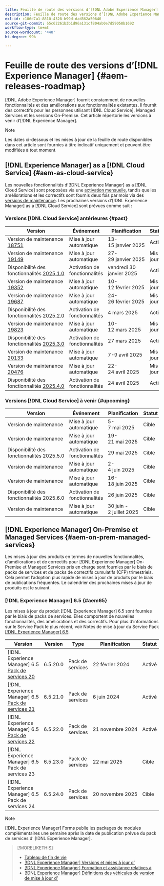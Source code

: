 ```yaml
---
title: Feuille de route des versions d’[!DNL Adobe Experience Manager]
description: Feuille de route des versions d’[!DNL Adobe Experience Manager]
exl-id: c106d7a1-8810-4328-b99d-dad862a50640
source-git-commit: 65c62261b3b1d96a131cf804ab0e7d59058b1692
workflow-type: tm+mt
source-wordcount: '440'
ht-degree: 99%

---
```



# Feuille de route des versions d’[!DNL Experience Manager] {#aem-releases-roadmap}

[!DNL Adobe Experience Manager] fournit constamment de nouvelles fonctionnalités et des améliorations aux fonctionnalités existantes. Il fournit des correctifs pour les personnes utilisant [!DNL Cloud Service], Managed Services et les versions On-Premise. Cet article répertorie les versions à venir d’[!DNL Experience Manager].

>[!NOTE]
>
>Les dates ci-dessous et les mises à jour de la feuille de route disponibles dans cet article sont fournies à titre indicatif uniquement et peuvent être modifiées à tout moment.

## [!DNL Experience Manager] as a [!DNL Cloud Service] {#aem-as-cloud-service}

Les nouvelles fonctionnalités d’[!DNL Experience Manager] as a [!DNL Cloud Service] sont proposées via une [activation mensuelle](https://experienceleague.adobe.com/fr/docs/experience-manager-cloud-service/content/release-notes/release-notes/release-notes-current), tandis que les améliorations et les correctifs sont fournis deux fois par mois via des [versions de maintenance](https://experienceleague.adobe.com/fr/docs/experience-manager-cloud-service/content/release-notes/maintenance/latest).
Les prochaines versions d’[!DNL Experience Manager] as a [!DNL Cloud Service] sont prévues comme suit :

### Versions [!DNL Cloud Service] antérieures {#past}

| Version | Événement | Planification | Statut |
|---|---|---|---|
| Version de maintenance [18751](https://experienceleague.adobe.com/fr/docs/experience-manager-cloud-service/content/release-notes/maintenance/2025/2025-1-0#18751) | Mise à jour automatique | 13-15 janvier 2025 | Activé |
| Version de maintenance [19149](https://experienceleague.adobe.com/fr/docs/experience-manager-cloud-service/content/release-notes/maintenance/2025/2025-1-0#19149) | Mise à jour automatique | 27-29 janvier 2025 | Mis à jour |
| Disponibilité des fonctionnalités [2025.1.0](https://experienceleague.adobe.com/fr/docs/experience-manager-cloud-service/content/release-notes/release-notes/2025/release-notes-2025-1-0) | Activation de fonctionnalités | vendredi 30 janvier 2025 | Activé |
| Version de maintenance [19352](https://experienceleague.adobe.com/fr/docs/experience-manager-cloud-service/content/release-notes/maintenance/2025/2025-2-0#19352) | Mise à jour automatique | 10-12 février 2025 | Mis à jour |
| Version de maintenance [19687](https://experienceleague.adobe.com/fr/docs/experience-manager-cloud-service/content/release-notes/maintenance/2025/2025-2-0#19687) | Mise à jour automatique | 24-26 février 2025 | Mis à jour |
| Disponibilité des fonctionnalités [2025.2.0](https://experienceleague.adobe.com/fr/docs/experience-manager-cloud-service/content/release-notes/release-notes/2025/release-notes-2025-2-0) | Activation de fonctionnalités | 4 mars 2025 | Activé |
| Version de maintenance [19823](https://experienceleague.adobe.com/fr/docs/experience-manager-cloud-service/content/release-notes/maintenance/2025/2025-3-0#19823) | Mise à jour automatique | 10-12 mars 2025 | Mis à jour |
| Disponibilité des fonctionnalités [2025.3.0](https://experienceleague.adobe.com/en/docs/experience-manager-cloud-service/content/release-notes/release-notes/2025/release-notes-2025-3-0) | Activation de fonctionnalités | 27 mars 2025 | Activé |
| Version de maintenance [20133](https://experienceleague.adobe.com/en/docs/experience-manager-cloud-service/content/release-notes/maintenance/2025/2025-4-0#20133) | Mise à jour automatique | 7-9 avril 2025 | Mis à jour |
| Version de maintenance [20476](https://experienceleague.adobe.com/fr/docs/experience-manager-cloud-service/content/release-notes/maintenance/latest) | Mise à jour automatique | 22-24 avril 2025 | Mis à jour |
| Disponibilité des fonctionnalités [2025.4.0](https://experienceleague.adobe.com/fr/docs/experience-manager-cloud-service/content/release-notes/release-notes/release-notes-current) | Activation de fonctionnalités | 24 avril 2025 | Activé |

### Versions [!DNL Cloud Service] à venir {#upcoming}

| Version | Événement | Planification | Statut |
|---|---|---|---|
| Version de maintenance | Mise à jour automatique | 5-7 mai 2025 | Cible |
| Version de maintenance | Mise à jour automatique | 19-21 mai 2025 | Cible |
| Disponibilité des fonctionnalités 2025.5.0 | Activation de fonctionnalités | 29 mai 2025 | Cible |
| Version de maintenance | Mise à jour automatique | 2-4 juin 2025 | Cible |
| Version de maintenance | Mise à jour automatique | 16-18 juin 2025 | Cible |
| Disponibilité des fonctionnalités 2025.6.0 | Activation de fonctionnalités | 26 juin 2025 | Cible |
| Version de maintenance | Mise à jour automatique | 30 juin - 2 juillet 2025 | Cible |

## [!DNL Experience Manager] On-Premise et Managed Services {#aem-on-prem-managed-services}

Les mises à jour des produits en termes de nouvelles fonctionnalités, d’améliorations et de correctifs pour [!DNL Experience Manager] On-Premise et Managed Services pris en charge sont fournies par le biais de packs de services et de packs de correctifs cumulatifs (CFP) trimestriels. Cela permet l’adoption plus rapide de mises à jour de produits par le biais de publications fréquentes. Le calendrier des prochaines mises à jour de produits est le suivant.

### [!DNL Experience Manager] 6.5 {#aem65}

Les mises à jour du produit [!DNL Experience Manager] 6.5 sont fournies par le biais de packs de services. Elles comportent de nouvelles fonctionnalités, des améliorations et des correctifs. Pour plus d’informations sur le Service Pack le plus récent, voir Notes de mise à jour du Service Pack [[!DNL Experience Manager] 6.5](https://experienceleague.adobe.com/fr/docs/experience-manager-65/content/release-notes/release-notes).

| Version | Version | Type | Planification | Statut |
|---|---|---|---|---|
| [!DNL Experience Manager] 6.5 [Pack de services 20](https://experienceleague.adobe.com/fr/docs/experience-manager-65/content/release-notes/service-pack/6-5-20) | 6.5.20.0 | Pack de services | 22 février 2024 | Activé |
| [!DNL Experience Manager] 6.5 [Pack de services 21](https://experienceleague.adobe.com/fr/docs/experience-manager-65/content/release-notes/service-pack/6-5-21) | 6.5.21.0 | Pack de services | 6 juin 2024 | Activé |
| [!DNL Experience Manager] 6.5 [Pack de services 22](https://experienceleague.adobe.com/fr/docs/experience-manager-65/content/release-notes/release-notes) | 6.5.22.0 | Pack de services | 21 novembre 2024 | Activé |
| [!DNL Experience Manager] 6.5 Pack de services 23 | 6.5.23.0 | Pack de services | 22 mai 2025 | Cible |
| [!DNL Experience Manager] 6.5 Pack de services 24 | 6.5.24.0 | Pack de services | 20 novembre 2025 | Cible |

>[!NOTE]
>
>[!DNL Experience Manager] Forms publie les packages de modules complémentaires une semaine après la date de publication prévue du pack de services d’ [!DNL Experience Manager].

>[!MORELIKETHIS]
>
>* [Tableau de fin de vie](https://helpx.adobe.com/fr/support/programs/eol-matrix.html)
>* [[!DNL Experience Manager] Versions et mises à jour d’](https://experienceleague.adobe.com/fr/docs/experience-manager-release-information/aem-release-updates/aem-releases-updates)
>* [[!DNL Experience Manager] Formation et assistance relatives à](https://experienceleague.adobe.com/fr/docs/experience-manager-cloud-service)
>* [[!DNL Experience Manager] Définitions des véhicules de version de mise à jour d’](/help/using/update-release-vehicle-definitions.md)
